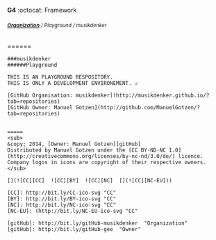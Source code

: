 __G4__ :octocat: Framework
###### <sub>**[Organization](http://musikdenker.github.io/?tab=repositories)** / Playground / musikdenker  </sub>
======
~~~~   
###musikdenker
######Playground
  
THIS IS AN PLAYGROUND RESPOSITORY. 
THIS IS ONLY A DEVELOPMENT ENVIRONEMENT. ⚠️ 
  
[GitHub Organisation: musikdenker](http://musikdenker.github.io/?tab=repositories)  
[GitHub Owner: Manuel Gotzen](http://github.com/ManuelGotzen/?tab=repositories)

  
=====
<sub>
&copy; 2014, [Owner: Manuel Gotzen][gitHub]  
Distributed by Manuel Gotzen under the [CC BY-ND-NC 1.0](http://creativecommons.org/licenses/by-nc-nd/3.0/de/) licence. Company logos in icons are copyright of their respective owners.  
</sub>

[](![CC][CC]  ![CC][BY]  ![CC][NC]  [](![CC][NC-EU]))

[CC]: http://bit.ly/CC-ico-svg "CC"
[BY]: http://bit.ly/BY-ico-svg "CC"
[NC]: http://bit.ly/NC-ico-svg "CC"
[NC-EU]: (http://bit.ly/NC-EU-ico-svg "CC"

[gitHub]: http://bit.ly/gitHub-musikdenker  "Organization"
[gitHub]: http://bit.ly/gitHub-gee  "Owner"
